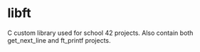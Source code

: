 # libft
C custom library used for school 42 projects.
Also contain both get_next_line and ft_printf projects.
